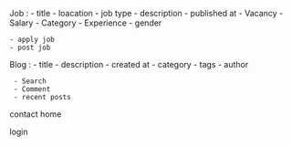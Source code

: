 Job : 
    - title 
    - loacation
    - job type
    - description
    - published at
    - Vacancy
    - Salary
    - Category 
    - Experience
    - gender

    - apply job
    - post job
Blog :
     - title
     - description
     - created at
     - category
     - tags
     - author

     - Search 
     - Comment
     - recent posts

contact
home

login